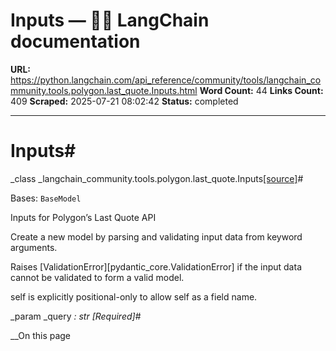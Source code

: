 # Inputs — 🦜🔗 LangChain  documentation

**URL:** https://python.langchain.com/api_reference/community/tools/langchain_community.tools.polygon.last_quote.Inputs.html
**Word Count:** 44
**Links Count:** 409
**Scraped:** 2025-07-21 08:02:42
**Status:** completed

---

# Inputs\#

_class _langchain\_community.tools.polygon.last\_quote.Inputs[\[source\]](https://python.langchain.com/api_reference/_modules/langchain_community/tools/polygon/last_quote.html#Inputs)\#     

Bases: `BaseModel`

Inputs for Polygon’s Last Quote API

Create a new model by parsing and validating input data from keyword arguments.

Raises \[ValidationError\]\[pydantic\_core.ValidationError\] if the input data cannot be validated to form a valid model.

self is explicitly positional-only to allow self as a field name.

_param _query _: str_ _\[Required\]_\#     

__On this page